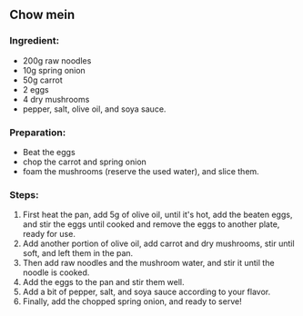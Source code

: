 ## Chow mein

### Ingredient: 
- 200g raw noodles
- 10g spring onion
- 50g carrot
- 2 eggs
- 4 dry mushrooms
- pepper, salt, olive oil, and soya sauce.

### Preparation:
- Beat the eggs
- chop the carrot and spring onion
- foam the mushrooms (reserve the used water), and slice them.

### Steps:
1. First heat the pan, add 5g of olive oil, until it's hot, add the beaten eggs, and stir the eggs until cooked and remove the eggs to another plate, ready for use.
2. Add another portion of olive oil, add carrot and dry mushrooms, stir until soft, and left them in the pan.
3. Then add raw noodles and the mushroom water, and stir it until the noodle is cooked.
4. Add the eggs to the pan and stir them well.
5. Add a bit of pepper, salt, and soya sauce according to your flavor.
6. Finally, add the chopped spring onion, and ready to serve!
